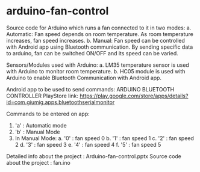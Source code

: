 # arduino-fan-control

Source code for Arduino which runs a fan connected to it in two modes:
  a. Automatic: Fan speed depends on room temperature. As room temperature increases, fan speed increases.
  b. Manual: Fan speed can be controlled with Android app using Bluetooth communication. By sending specific data to arduino, fan can be 
     switched ON/OFF and its speed can be varied.

Sensors/Modules used with Arduino:
a. LM35 temperature sensor is used with Arduino to monitor room temperature.
b. HC05 module is used with Arduino to enable Bluetooth Communication with Android app.

Android app to be used to send commands: ARDUINO BLUETOOTH CONTROLLER 
PlayStore link: https://play.google.com/store/apps/details?id=com.giumig.apps.bluetoothserialmonitor

Commands to be entered on app:
  1. 'a' : Automatic mode
  2. 'b' : Manual Mode
  3.  In Manual Mode:
  a.  '0' : fan speed 0
  b.  '1' : fan speed 1
  c.  '2' : fan speed 2
  d.  '3' : fan speed 3
  e.  '4' : fan speed 4
  f.  '5' : fan speed 5
  
  Detailed info about the project  : Arduino-fan-control.pptx
  Source code about the project    : fan.ino 
    


